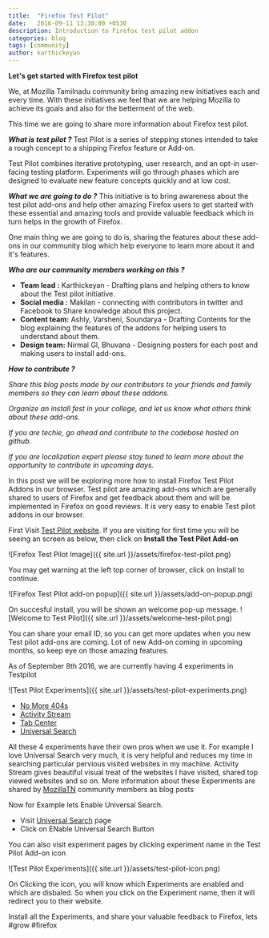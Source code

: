 ```yaml
---
title:  "Firefox Test Pilot"
date:   2016-09-11 13:30:00 +0530
description: Introduction to Firefox test pilot addon
categories: blog
tags: [community]
author: karthickeyan
---
```

**Let's get started with Firefox test pilot**

We, at Mozilla Tamilnadu community bring amazing new initiatives each and every time. With these initiatives we feel that we are helping Mozilla to achieve its goals and also for the betterment of the web. 

This time we are going to share more information about Firefox test pilot. 

***What is test pilot ?***
Test Pilot is a series of stepping stones intended to take a rough concept to a shipping Firefox feature or Add-on.

Test Pilot combines iterative prototyping, user research, and an opt-in user-facing testing platform. Experiments will go through phases which are designed to evaluate new feature concepts quickly and at low cost.

***What we are going to do ?***
This initiative is to bring awareness about the test pilot add-ons and help other amazing Firefox users to get started with these essential and amazing tools and provide valuable feedback which in turn helps in the growth of Firefox. 

One main thing we are going to do is, sharing the features about these add-ons in our community blog which help everyone to learn more about it and it's features.

***Who are our community members working on this ?***

 - **Team lead :** Karthickeyan - Drafting plans and helping others to know about the Test pilot initiative. 
 - **Social media :** Makilan - connecting with contributors in twitter and Facebook to Share knowledge about this project.
 - **Content team:** Ashly, Varsheni, Soundarya - Drafting Contents for the blog explaining the features of the addons for helping users to
   understand about them.
 -   **Design team:** Nirmal Gl, Bhuvana - Designing posters for each post and making users to install add-ons.


***How to contribute ?*** 

*Share this blog posts made by our contributors to your friends and family members so they can learn about these addons.*

*Organize an install fest in your college, and let us know what others think about these add-ons.*

*If you are techie, go ahead and contribute to the codebase hosted on github.*

*If you are localization expert please stay tuned to learn more about the opportunity to contribute in upcoming days.* 


In this post we will be exploring more how to install Firefox Test Pilot Addons in our browser. Test pilot are amazing add-ons which are generally shared to users of Firefox and get feedback about them and will be implemented in Firefox on good reviews. It is very easy to enable Test pilot addons in our browser.

First Visit [Test Pilot website](http://bit.ly/TNFxTp). If you are visiting for first time you will be seeing an screen as below, then click on  **Install the Test Pilot Add-on**

![Firefox Test Pilot Image]({{ site.url }}/assets/firefox-test-pilot.png)

You may get warning at the left top corner of browser, click on Install to continue.

![Firefox Test Pilot add-on popup]({{ site.url }}/assets/add-on-popup.png)

On succesful install, you will be shown an welcome pop-up message.
![Welcome to Test Pilot]({{ site.url }}/assets/welcome-test-pilot.png)

You can share your email ID, so you can get more updates when you new Test pilot add-ons are coming. Lot of new Add-on coming in upcoming months, so keep eye on those amazing features.

As of September 8th 2016, we are currently having 4 experiments in Testpilot

![Test Pilot Experiments]({{ site.url }}/assets/test-pilot-experiments.png)

- [No More 404s](http://bit.ly/No404)
- [Activity Stream](http://bit.ly/FxAcSt)
- [Tab Center](http://bit.ly/FxTpTc)
- [Universal Search](http://bit.ly/FxTpUs)


All these 4 experiments have their own pros when we use it. For example I love Universal Search very much, it is very helpful and reduces my time in searching particular pervious visited websites in my machine. Activity Stream gives beautiful visual treat of the websites I have visited, shared top viewed websites and so on. More information about these Experiments are shared by [MozillaTN](http://mozillatn.github.io) community members as blog posts

Now for Example lets Enable Universal Search.

- Visit [Universal Search](http://bit.ly/FxTpUs) page
- Click on ENable Universal Search Button

You can also visit experiment pages by clicking experiment name in the Test Pilot Add-on icon

![Test Pilot Experiments]({{ site.url }}/assets/test-pilot-icon.png)

On Clicking the icon, you will know which Experiments are enabled and which are disbaled. So when you click on the Experiment name, then it will redirect you to their website.

Install all the Experiments, and share your valuable feedback to Firefox, lets #grow #firefox 
